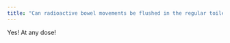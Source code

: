 ```yaml
---
title: "Can radioactive bowel movements be flushed in the regular toilet?"
---
```

Yes! At any dose!

